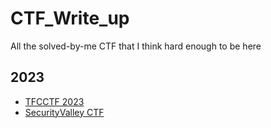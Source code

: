 # CTF_Write_up
All the solved-by-me CTF that I think hard enough to be here

## **2023**
* [TFCCTF 2023](https://github.com/agj1ss/CTF_Write_up/tree/main/TFCCTF2023)
* [SecurityValley CTF](https://github.com/agj1ss/CTF_Write_up/tree/main/SecurityValleyCTF)

